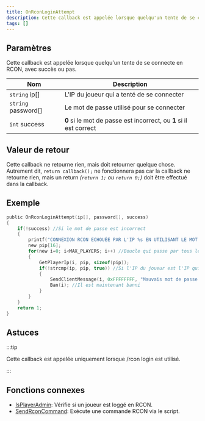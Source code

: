 ```yaml
---
title: OnRconLoginAttempt
description: Cette callback est appelée lorsque quelqu'un tente de se connecte en RCON, avec succès ou pas.
tags: []
---
```


## Paramètres

Cette callback est appelée lorsque quelqu'un tente de se connecte en RCON, avec succès ou pas.

| Nom                 | Description                                                          |
| ------------------- | -------------------------------------------------------------------- |
| `string` ip[]       | L'IP du joueur qui a tenté de se connecter                           |
| `string` password[] | Le mot de passe utilisé pour se connecter                            |
| `int` success        | 	**0** si le mot de passe est incorrect, ou **1** si il est correct |

## Valeur de retour

Cette callback ne retourne rien, mais doit retourner quelque chose. Autrement dit, `return callback();` ne fonctionnera pas car la callback ne retourne rien, mais un return _(`return 1;` ou `return 0;`)_ doit être effectué dans la callback.

## Exemple

```c
public OnRconLoginAttempt(ip[], password[], success)
{
    if(!success) //Si le mot de passe est incorrect
    {
        printf("CONNEXION RCON ECHOUÉE PAR L'IP %s EN UTILISANT LE MOT DE PASSE %s",ip, password);
        new pip[16];
        for(new i=0; i<MAX_PLAYERS; i++) //Boucle qui passe par tous les joueurs
        {
            GetPlayerIp(i, pip, sizeof(pip));
            if(!strcmp(ip, pip, true)) //Si l'IP du joueur est l'IP qui a tentée de se connecter.
            {
                SendClientMessage(i, 0xFFFFFFFF, "Mauvais mot de passe. Bye!"); //Envoie un message
                Ban(i); //Il est maintenant banni
            }
        }
    }
    return 1;
}
```

## Astuces

:::tip

Cette callback est appelée uniquement lorsque /rcon login est utilisé.

:::

## Fonctions connexes

- [IsPlayerAdmin](../functions/IsPlayerAdmin): Vérifie si un joueur est loggé en RCON.
- [SendRconCommand](../functions/SendRconCommand): Exécute une commande RCON via le script.
